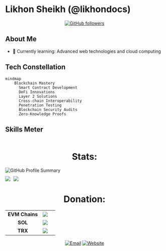 # Likhon Sheikh (@likhondocs)

<div align="center">

[![GitHub followers](https://img.shields.io/github/followers/likhondocs?label=Follow&style=social)](https://github.com/likhondocs)

</div>

## About Me
- 🌱 Currently learning: Advanced web technologies and cloud computing

## Tech Constellation


```mermaid
mindmap
    Blockchain Mastery
      Smart Contract Development
      DeFi Innovations
      Layer 2 Solutions
      Cross-chain Interoperability
      Penetration Testing
      Blockchain Security Audits
      Zero-Knowledge Proofs
```

## Skills Meter

<div id="stats" align="center" style="display: flex; flex-direction: column;">
    <h1>Stats:</h1>
    <a style="display: flex; align-items: center;">
        <img src="https://github-profile-summary-cards.vercel.app/api/cards/profile-details?username=likhondocs&theme=dark" alt="GitHub Profile Summary" style="margin-bottom: 10px;" />
    </a>
    <a style="display: flex;">
        <img src="https://github-profile-summary-cards.vercel.app/api/cards/repos-per-language?username=likhondocs&theme=dark" style="margin-right: 10px;">
        <img src="https://github-profile-summary-cards.vercel.app/api/cards/stats?username=nazavod777&theme=dark">
    </a>
</div>

<div id="donation" align="center">
    <h1>Donation:</h1>
    <table>
        <tbody>
            <tr>
                <td align="center"><b>EVM Chains</b></td>
                <td align="center"><img style="vertical-align: middle;" src="https://img.shields.io/badge/ethereum-grey?logo=ethereum&logoColor=white"></td>
                <td align="center"><b></b></td>
            </tr>
            <tr>
                <td align="center"><b>SOL</b></td>
                <td align="center"><img style="vertical-align: middle;" src="https://img.shields.io/badge/solana-grey?logo=solana&logoColor=white"></td>
                <td align="center"><b></b></td>
            </tr>
            <tr>
                <td align="center"><b>TRX</b></td>
                <td align="center"><img style="vertical-align: middle;" src="https://img.shields.io/badge/tron-grey?logo=tron&logoColor=white"></td>
                <td align="center"><b></b></td>
            </tr>
        </tbody>
    </table>
</div>


<div align="center">

[![Email](https://img.shields.io/badge/Email-likhondocs%40xmail.ru-blue?style=flat-square&logo=gmail&logoColor=white)](mailto:likhondocs@xmail.ru)
[![Website](https://img.shields.io/badge/Website-likhondocs.wiki-green?style=flat-square&logo=wordpress&logoColor=white)](https://likhondocs.wiki)

</div>

